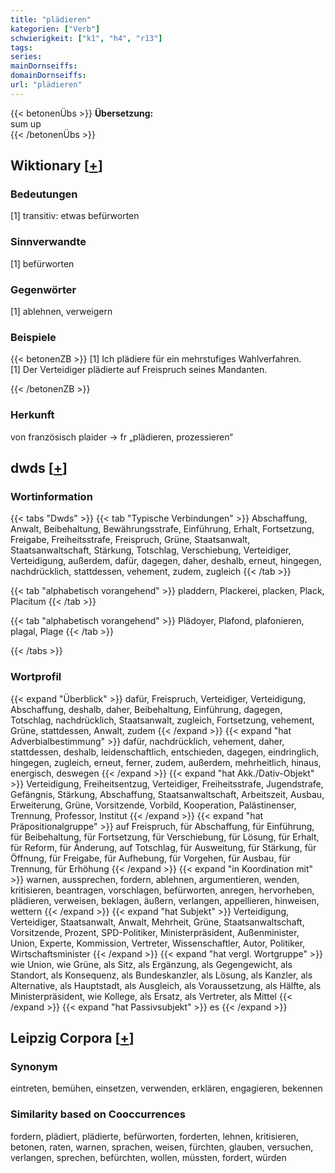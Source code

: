 ```yaml
---
title: "plädieren"
kategorien: ["Verb"]
schwierigkeit: ["k1", "h4", "r13"]
tags:
series:
mainDornseiffs:
domainDornseiffs:
url: "plädieren"
---
```


{{< betonenÜbs >}}
**Übersetzung:**  
sum up  
{{< /betonenÜbs >}}

## Wiktionary [[+](https://de.wiktionary.org/wiki/plädieren)]

### Bedeutungen
[1] transitiv: etwas befürworten  

### Sinnverwandte
[1] befürworten  

### Gegenwörter
[1] ablehnen, verweigern  

### Beispiele
{{< betonenZB >}}
[1] Ich plädiere für ein mehrstufiges Wahlverfahren.  
[1] Der Verteidiger plädierte auf Freispruch seines Mandanten.  

{{< /betonenZB >}}
### Herkunft
von französisch plaider → fr „plädieren, prozessieren“  



## dwds [[+](https://www.dwds.de/wb/plädieren)]

### Wortinformation
{{< tabs "Dwds" >}}
{{< tab "Typische Verbindungen" >}}
Abschaffung, Anwalt, Beibehaltung, Bewährungsstrafe, Einführung, Erhalt, Fortsetzung, Freigabe, Freiheitsstrafe, Freispruch, Grüne, Staatsanwalt, Staatsanwaltschaft, Stärkung, Totschlag, Verschiebung, Verteidiger, Verteidigung, außerdem, dafür, dagegen, daher, deshalb, erneut, hingegen, nachdrücklich, stattdessen, vehement, zudem, zugleich
{{< /tab >}}

{{< tab "alphabetisch vorangehend" >}}
pladdern, Plackerei, placken, Plack, Placitum
{{< /tab >}}

{{< tab "alphabetisch vorangehend" >}}
Plädoyer, Plafond, plafonieren, plagal, Plage
{{< /tab >}}

{{< /tabs >}}

### Wortprofil
{{< expand "Überblick" >}} dafür, Freispruch, Verteidiger, Verteidigung, Abschaffung, deshalb, daher, Beibehaltung, Einführung, dagegen, Totschlag, nachdrücklich, Staatsanwalt, zugleich, Fortsetzung, vehement, Grüne, stattdessen, Anwalt, zudem {{< /expand >}}
{{< expand "hat Adverbialbestimmung" >}} dafür, nachdrücklich, vehement, daher, stattdessen, deshalb, leidenschaftlich, entschieden, dagegen, eindringlich, hingegen, zugleich, erneut, ferner, zudem, außerdem, mehrheitlich, hinaus, energisch, deswegen {{< /expand >}}
{{< expand "hat Akk./Dativ-Objekt" >}} Verteidigung, Freiheitsentzug, Verteidiger, Freiheitsstrafe, Jugendstrafe, Gefängnis, Stärkung, Abschaffung, Staatsanwaltschaft, Arbeitszeit, Ausbau, Erweiterung, Grüne, Vorsitzende, Vorbild, Kooperation, Palästinenser, Trennung, Professor, Institut {{< /expand >}}
{{< expand "hat Präpositionalgruppe" >}} auf Freispruch, für Abschaffung, für Einführung, für Beibehaltung, für Fortsetzung, für Verschiebung, für Lösung, für Erhalt, für Reform, für Änderung, auf Totschlag, für Ausweitung, für Stärkung, für Öffnung, für Freigabe, für Aufhebung, für Vorgehen, für Ausbau, für Trennung, für Erhöhung {{< /expand >}}
{{< expand "in Koordination mit" >}} warnen, aussprechen, fordern, ablehnen, argumentieren, wenden, kritisieren, beantragen, vorschlagen, befürworten, anregen, hervorheben, plädieren, verweisen, beklagen, äußern, verlangen, appellieren, hinweisen, wettern {{< /expand >}}
{{< expand "hat Subjekt" >}} Verteidigung, Verteidiger, Staatsanwalt, Anwalt, Mehrheit, Grüne, Staatsanwaltschaft, Vorsitzende, Prozent, SPD-Politiker, Ministerpräsident, Außenminister, Union, Experte, Kommission, Vertreter, Wissenschaftler, Autor, Politiker, Wirtschaftsminister {{< /expand >}}
{{< expand "hat vergl. Wortgruppe" >}} wie Union, wie Grüne, als Sitz, als Ergänzung, als Gegengewicht, als Standort, als Konsequenz, als Bundeskanzler, als Lösung, als Kanzler, als Alternative, als Hauptstadt, als Ausgleich, als Voraussetzung, als Hälfte, als Ministerpräsident, wie Kollege, als Ersatz, als Vertreter, als Mittel {{< /expand >}}
{{< expand "hat Passivsubjekt" >}} es {{< /expand >}}

## Leipzig Corpora [[+](https://corpora.uni-leipzig.de/en/res?word=plädieren&corpusId=deu_newscrawl-public_2018)]


### Synonym
eintreten, bemühen, einsetzen, verwenden, erklären, engagieren, bekennen


### Similarity based on Cooccurrences
fordern, plädiert, plädierte, befürworten, forderten, lehnen, kritisieren, betonen, raten, warnen, sprachen, weisen, fürchten, glauben, versuchen, verlangen, sprechen, befürchten, wollen, müssten, fordert, würden

